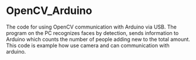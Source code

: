 # OpenCV_Arduino
The code for using OpenCV communication with Arduino via USB. The program on the PC recognizes faces by detection, sends information to Arduino which counts the number of people adding new to the total amount.
This code is example how use camera and can communication with arduino. 
